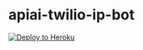 # apiai-twilio-ip-bot

[![Deploy to Heroku](https://www.herokucdn.com/deploy/button.svg)](https://heroku.com/deploy)